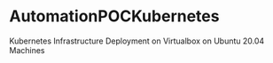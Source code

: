 # AutomationPOCKubernetes
Kubernetes Infrastructure Deployment on Virtualbox on Ubuntu 20.04 Machines
